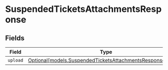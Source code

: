 # SuspendedTicketsAttachmentsResponse


## Fields

| Field                                                                                                                | Type                                                                                                                 | Required                                                                                                             | Description                                                                                                          |
| -------------------------------------------------------------------------------------------------------------------- | -------------------------------------------------------------------------------------------------------------------- | -------------------------------------------------------------------------------------------------------------------- | -------------------------------------------------------------------------------------------------------------------- |
| `upload`                                                                                                             | [Optional[models.SuspendedTicketsAttachmentsResponseUpload]](../models/suspendedticketsattachmentsresponseupload.md) | :heavy_minus_sign:                                                                                                   | N/A                                                                                                                  |
